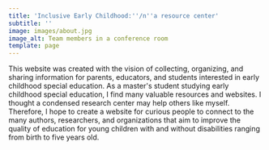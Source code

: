 ```yaml
---
title: 'Inclusive Early Childhood:''/n''a resource center'
subtitle: ''
image: images/about.jpg
image_alt: Team members in a conference room
template: page
---
```


This website was created with the vision of collecting, organizing, and sharing information for parents, educators, and students interested in early childhood special education. As a master's student studying early childhood special education, I find many valuable resources and websites. I thought a condensed research center may help others like myself. Therefore, I hope to create a website for curious people to connect to the many authors, researchers, and organizations that aim to improve the quality of education for young children with and without disabilities ranging from birth to five years old. 
